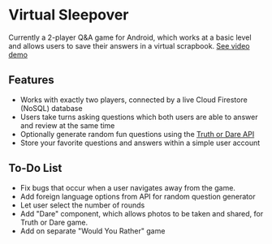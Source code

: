 # Virtual Sleepover
Currently a 2-player Q&A game for Android, which works at a basic level and allows users to save their answers in a virtual scrapbook. [See video demo](https://www.youtube.com/watch?v=5446brsW3eA)

## Features
- Works with exactly two players, connected by a live Cloud Firestore (NoSQL) database
- Users take turns asking questions which both users are able to answer and review at the same time
- Optionally generate random fun questions using the [Truth or Dare API](https://docs.truthordarebot.xyz/api-docs)
- Store your favorite questions and answers within a simple user account

## To-Do List
- Fix bugs that occur when a user navigates away from the game.
- Add foreign language options from API for random question generator
- Let user select the number of rounds
- Add "Dare" component, which allows photos to be taken and shared, for Truth or Dare game.
- Add on separate "Would You Rather" game
